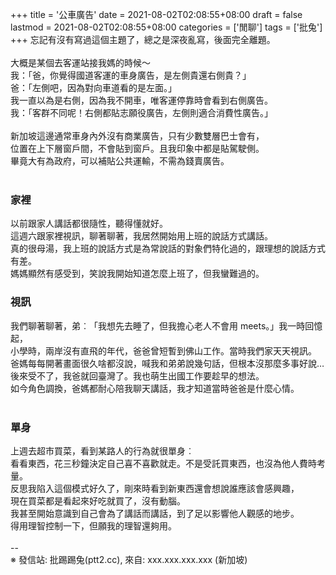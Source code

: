 +++
title = '公車廣告'
date = 2021-08-02T02:08:55+08:00
draft = false
lastmod = 2021-08-02T02:08:55+08:00
categories = ['閒聊']
tags = ['批兔']
+++
忘記有沒有寫過這個主題了，總之是深夜亂寫，後面完全離題。<br>
<br>
大概是某個去客運站接我媽的時候～<br>
我：「爸，你覺得國道客運的車身廣告，是左側貴還右側貴？」<br>
爸：「左側吧，因為對向車道看的是左面。」<br>
我一直以為是右側，因為我不開車，唯客運停靠時會看到右側廣告。<br>
我：「客群不同呢！右側都貼志願役廣告，左側則適合消費性廣告。」<br>
<br>
新加坡這邊通常車身內外沒有商業廣告，只有少數雙層巴士會有，<br>
位置在上下層窗戶間，不會貼到窗戶。且我印象中都是貼駕駛側。<br>
畢竟大有為政府，可以補貼公共運輸，不需為錢賣廣告。<br>
<br>
### 家裡 
以前跟家人講話都很隨性，聽得懂就好。<br>
這週六跟家裡視訊，聊著聊著，我居然開始用上班的說話方式講話。<br>
真的很母湯，我上班的說話方式是為常說話的對象們特化過的，跟理想的說話方式有差。<br>
媽媽顯然有感受到，笑說我開始知道怎麼上班了，但我蠻難過的。<br>

### 視訊 
我們聊著聊著，弟︰「我想先去睡了，但我擔心老人不會用 meets。」我一時回憶起，<br>
小學時，兩岸沒有直飛的年代，爸爸曾短暫到佛山工作。當時我們家天天視訊。<br>
爸媽每每開著畫面很久啥都沒說，喊我和弟弟說幾句話，但根本沒那麼多事好說…<br>
後來受不了，我爸就回臺灣了。我也萌生出國工作要趁早的想法。<br>
如今角色調換，爸媽都耐心陪我聊天講話，我才知道當時爸爸是什麼心情。<br>
<br>
### 單身 
上週去超市買菜，看到某路人的行為就很單身︰<br>
看看東西，花三秒鐘決定自己喜不喜歡就走。不是受託買東西，也沒為他人費時考量。<br>
反思我陷入這個模式好久了，剛來時看到新東西還會想說誰應該會感興趣，<br>
現在買菜都是看起來好吃就買了，沒有動腦。<br>
我甚至開始意識到自己會為了講話而講話，到了足以影響他人觀感的地步。<br>
得用理智控制一下，但願我的理智還夠用。<br>
<br>
--<br>
※ 發信站: 批踢踢兔(ptt2.cc), 來自: xxx.xxx.xxx.xxx (新加坡)<br>
